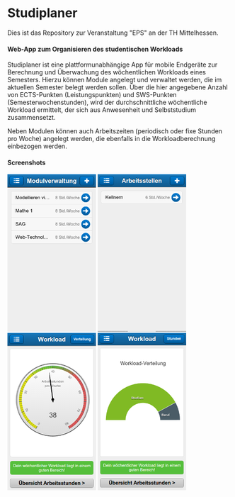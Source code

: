 Studiplaner
===========

Dies ist das Repository zur Veranstaltung "EPS" an der TH Mittelhessen.

#### Web-App zum Organisieren des studentischen Workloads

Studiplaner ist eine plattformunabhängige App für mobile Endgeräte zur Berechnung und Überwachung des
wöchentlichen Workloads eines Semesters. Hierzu können Module angelegt und verwaltet werden, die im
aktuellen Semester belegt werden sollen. Über die hier angegebene Anzahl von ECTS-Punkten (Leistungspunkten)
und SWS-Punkten (Semesterwochenstunden), wird der durchschnittliche wöchentliche Workload ermittelt, der sich
aus Anwesenheit und Selbststudium zusammensetzt.

Neben Modulen können auch Arbeitszeiten (periodisch oder fixe Stunden pro Woche) angelegt werden, die ebenfalls in
die Workloadberechnung einbezogen werden.

#### Screenshots
![Modulverwaltung](https://github.com/thomasbreitbach/studiplaner/blob/master/screenshots/modulverwaltung.png)
![Nebenjobs](https://github.com/thomasbreitbach/studiplaner/blob/master/screenshots/jobs.png)
![durchschnittlicher wöchentlicher Workload](https://github.com/thomasbreitbach/studiplaner/blob/master/screenshots/workload.png)
![Workload-Verteilung](https://github.com/thomasbreitbach/studiplaner/blob/master/screenshots/workload-verteilung.png)

